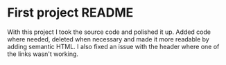 # First project README

With this project I took the source code and polished it up.
Added code where needed, deleted when necessary and made it more readable by adding 
semantic HTML. I also fixed an issue with the header where one of the links wasn't working.
